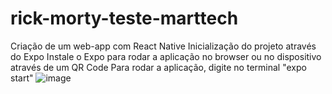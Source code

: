 # rick-morty-teste-marttech
Criação de um web-app com React Native 
Inicialização do projeto através do Expo
Instale o Expo para rodar a aplicação no browser ou no dispositivo através de um QR Code 
Para rodar a aplicação, digite no terminal "expo start"
![image](https://user-images.githubusercontent.com/79712782/160399204-7324d13c-8e05-4d62-805a-47fac8bbde4f.png)

